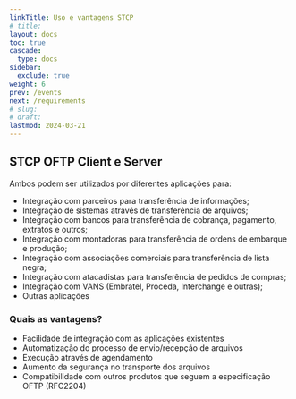 ```yaml
---
linkTitle: Uso e vantagens STCP
# title:
layout: docs
toc: true
cascade:
  type: docs
sidebar:
  exclude: true
weight: 6
prev: /events
next: /requirements
# slug:
# draft:
lastmod: 2024-03-21
---
```


## STCP OFTP Client e Server

Ambos podem ser utilizados por diferentes aplicações para:

- Integração com parceiros para transferência de informações;
- Integração de sistemas através de transferência de arquivos;
- Integração com bancos para transferência de cobrança, pagamento, extratos e outros;
- Integração com montadoras para transferência de ordens de embarque e produção;
- Integração com associações comerciais para transferência de lista negra;
- Integração com atacadistas para transferência de pedidos de compras;
- Integração com VANS (Embratel, Proceda, Interchange e outras);
- Outras aplicações

### Quais as vantagens?

- Facilidade de integração com as aplicações existentes
- Automatização do processo de envio/recepção de arquivos
- Execução através de agendamento
- Aumento da segurança no transporte dos arquivos
- Compatibilidade com outros produtos que seguem a especificação OFTP (RFC2204)


